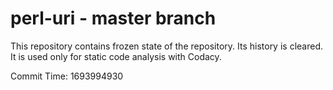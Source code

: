 # perl-uri - master branch

This repository contains frozen state of the repository.
Its history is cleared. It is used only for static code
analysis with Codacy.

Commit Time: 1693994930